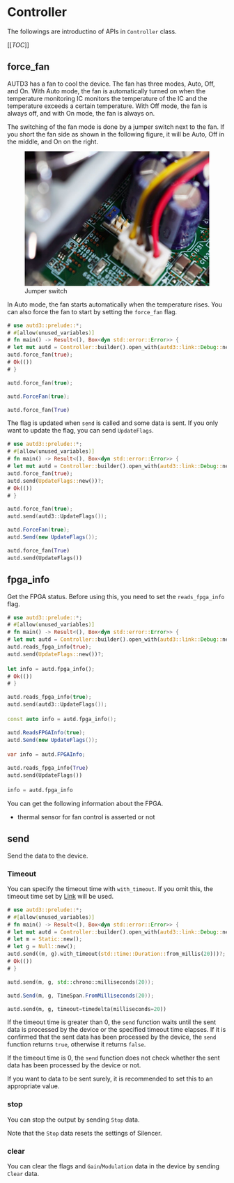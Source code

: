 # Controller

The followings are introductino of APIs in `Controller` class.

[[_TOC_]]

## force_fan

AUTD3 has a fan to cool the device.
The fan has three modes, Auto, Off, and On.
With Auto mode, the fan is automatically turned on when the temperature monitoring IC monitors the temperature of the IC and the temperature exceeds a certain temperature.
With Off mode, the fan is always off, and with On mode, the fan is always on.

The switching of the fan mode is done by a jumper switch next to the fan.
If you short the fan side as shown in the following figure, it will be Auto, Off in the middle, and On on the right.

<figure>
  <img src="../fig/Users_Manual/fan.jpg"/>
  <figcaption>Jumper switch</figcaption>
</figure>

In Auto mode, the fan starts automatically when the temperature rises.
You can also force the fan to start by setting the `force_fan` flag.

```rust
# use autd3::prelude::*;
# #[allow(unused_variables)]
# fn main() -> Result<(), Box<dyn std::error::Error>> {
# let mut autd = Controller::builder().open_with(autd3::link::Debug::new()).unwrap();
autd.force_fan(true);
# Ok(())
# }
```

```cpp
autd.force_fan(true);
```

```cs
autd.ForceFan(true);
```

```python
autd.force_fan(True)
```

The flag is updated when `send` is called and some data is sent.
If you only want to update the flag, you can send `UpdateFlags`.

```rust
# use autd3::prelude::*;
# #[allow(unused_variables)]
# fn main() -> Result<(), Box<dyn std::error::Error>> {
# let mut autd = Controller::builder().open_with(autd3::link::Debug::new()).unwrap();
autd.force_fan(true);
autd.send(UpdateFlags::new())?;
# Ok(())
# }
```

```cpp
autd.force_fan(true);
autd.send(autd3::UpdateFlags());
```

```cs
autd.ForceFan(true);
autd.Send(new UpdateFlags());
```

```python
autd.force_fan(True)
autd.send(UpdateFlags())
```

## fpga_info

Get the FPGA status.
Before using this, you need to set the `reads_fpga_info` flag.

```rust
# use autd3::prelude::*;
# #[allow(unused_variables)]
# fn main() -> Result<(), Box<dyn std::error::Error>> {
# let mut autd = Controller::builder().open_with(autd3::link::Debug::new()).unwrap();
autd.reads_fpga_info(true);
autd.send(UpdateFlags::new())?;

let info = autd.fpga_info();
# Ok(())
# }
```

```cpp
autd.reads_fpga_info(true);
autd.send(autd3::UpdateFlags());

const auto info = autd.fpga_info();
```

```cs
autd.ReadsFPGAInfo(true);
autd.Send(new UpdateFlags());

var info = autd.FPGAInfo;
```

```python
autd.reads_fpga_info(True)
autd.send(UpdateFlags())

info = autd.fpga_info
```

You can get the following information about the FPGA.
- thermal sensor for fan control is asserted or not

## send

Send the data to the device.

### Timeout

You can specify the timeout time with `with_timeout`.
If you omit this, the timeout time set by [Link](./link.md) will be used.

```rust
# use autd3::prelude::*;
# #[allow(unused_variables)]
# fn main() -> Result<(), Box<dyn std::error::Error>> {
# let mut autd = Controller::builder().open_with(autd3::link::Debug::new()).unwrap();
# let m = Static::new();
# let g = Null::new();
autd.send((m, g).with_timeout(std::time::Duration::from_millis(20)))?;
# Ok(())
# }
```

```cpp
autd.send(m, g, std::chrono::milliseconds(20));
```

```cs
autd.Send(m, g, TimeSpan.FromMilliseconds(20));
```

```python
autd.send(m, g, timeout=timedelta(milliseconds=20))
```

If the timeout time is greater than 0, the `send` function waits until the sent data is processed by the device or the specified timeout time elapses.
If it is confirmed that the sent data has been processed by the device, the `send` function returns `true`, otherwise it returns `false`.

If the timeout time is 0, the `send` function does not check whether the sent data has been processed by the device or not.

If you want to data to be sent surely, it is recommended to set this to an appropriate value.

### stop

You can stop the output by sending `Stop` data.

Note that the `Stop` data resets the settings of Silencer.

### clear

You can clear the flags and `Gain`/`Modulation` data in the device by sending `Clear` data.
